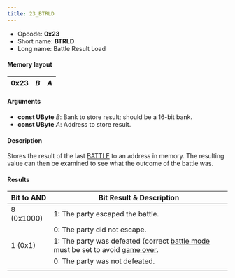 ```yaml
---
title: 23_BTRLD
---
```


- Opcode: **0x23**
- Short name: **BTRLD**
- Long name: Battle Result Load

#### Memory layout

| 0x23 | *B* | *A* |
|------|-----|-----|

#### Arguments

- **const UByte** *B*: Bank to store result; should be a 16-bit bank.
- **const UByte** *A*: Address to store result.

#### Description

Stores the result of the last [BATTLE](70_BATTLE.md) to an address in memory. The resulting value can then be examined to see what the outcome of the battle was.

#### Results

| Bit to AND | Bit Result & Description |
|----|----|
| 8 (0x1000) | 1: The party escaped the battle. |
|  | 0: The party did not escape. |
| 1 (0x1) | 1: The party was defeated (correct [battle mode](FF7/Field/Script/Opcodes/22_BTMD2 "wikilink") must be set to avoid [game over](FF_GAMEOVER.md). |
|  | 0: The party was not defeated. |
|  |  |
